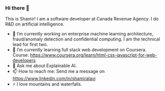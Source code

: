 ### Hi there 👋
This is Shamir! I am a software developer at Canada Revenue Agency. I do R&D on artificial intelligence.

- 🔭 I’m currently working on enterprise machine learning architecture, fraud/anomaly detection and confidential computing. I am the technical lead for first two.
- 🌱 I’m currently learning full stack web development on Coursera. Course: https://www.coursera.org/learn/html-css-javascript-for-web-developers
- 💬 Ask me about Explainable AI.
- 📫 How to reach me: Send me a message on https://www.linkedin.com/in/shamiralavi
- ⚡ I love mountains and waterfalls.

<!--
**dg1223/dg1223** is a ✨ _special_ ✨ repository because its `README.md` (this file) appears on your GitHub profile.

Here are some ideas to get you started:

- 🔭 I’m currently working on ...
- 🌱 I’m currently learning ...
- 👯 I’m looking to collaborate on ...
- 🤔 I’m looking for help with ...
- 💬 Ask me about ...
- 📫 How to reach me: ...
- 😄 Pronouns: ...
- ⚡ Fun fact: ...
-->
